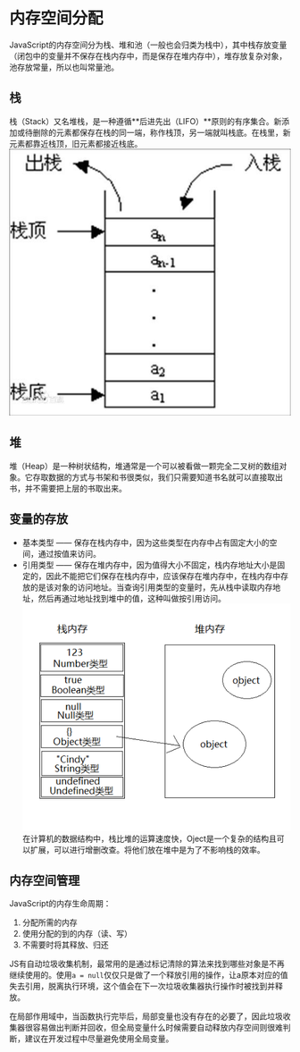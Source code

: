 # 内存空间分配
JavaScript的内存空间分为栈、堆和池（一般也会归类为栈中），其中栈存放变量（闭包中的变量并不保存在栈内存中，而是保存在堆内存中），堆存放复杂对象，池存放常量，所以也叫常量池。

## 栈
栈（Stack）又名堆栈，是一种遵循**后进先出（LIFO）**原则的有序集合。新添加或待删除的元素都保存在栈的同一端，称作栈顶，另一端就叫栈底。在栈里，新元素都靠近栈顶，旧元素都接近栈底。  
![](./images/stack.jpg)  


## 堆
堆（Heap）是一种树状结构，堆通常是一个可以被看做一颗完全二叉树的数组对象。它存取数据的方式与书架和书很类似，我们只需要知道书名就可以直接取出书，并不需要把上层的书取出来。  


## 变量的存放
* 基本类型 —— 保存在栈内存中，因为这些类型在内存中占有固定大小的空间，通过按值来访问。
* 引用类型 —— 保存在堆内存中，因为值得大小不固定，栈内存地址大小是固定的，因此不能把它们保存在栈内存中，应该保存在堆内存中，在栈内存中存放的是该对象的访问地址。当查询引用类型的变量时，先从栈中读取内存地址，然后再通过地址找到堆中的值，这种叫做按引用访问。 
![](./images/1.png)  
在计算机的数据结构中，栈比堆的运算速度快，Oject是一个复杂的结构且可以扩展，可以进行增删改查。将他们放在堆中是为了不影响栈的效率。  

## 内存空间管理
JavaScript的内存生命周期：
1. 分配所需的内存
2. 使用分配的到的内存（读、写）
3. 不需要时将其释放、归还  

JS有自动垃圾收集机制，最常用的是通过标记清除的算法来找到哪些对象是不再继续使用的。使用```a = null```仅仅只是做了一个释放引用的操作，让a原本对应的值失去引用，脱离执行环境，这个值会在下一次垃圾收集器执行操作时被找到并释放。  

在局部作用域中，当函数执行完毕后，局部变量也没有存在的必要了，因此垃圾收集器很容易做出判断并回收，但全局变量什么时候需要自动释放内存空间则很难判断，建议在开发过程中尽量避免使用全局变量。